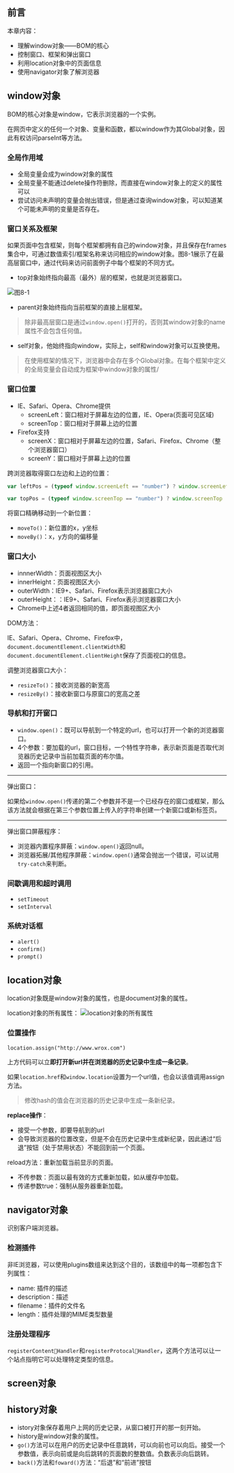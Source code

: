 ## 前言

本章内容：
- 理解window对象——BOM的核心
- 控制窗口、框架和弹出窗口
- 利用location对象中的页面信息
- 使用navigator对象了解浏览器

## window对象

BOM的核心对象是window，它表示浏览器的一个实例。

在网页中定义的任何一个对象、变量和函数，都以window作为其Global对象，因此有权访问parseInt等方法。

### 全局作用域

- 全局变量会成为window对象的属性
- 全局变量不能通过delete操作符删除，而直接在window对象上的定义的属性可以
- 尝试访问未声明的变量会抛出错误，但是通过查询window对象，可以知道某个可能未声明的变量是否存在。


### 窗口关系及框架

如果页面中包含框架，则每个框架都拥有自己的window对象，并且保存在frames集合中，可通过数值索引/框架名称来访问相应的window对象。图8-1展示了在最高层窗口中，通过代码来访问前面例子中每个框架的不同方式。

- top对象始终指向最高（最外）层的框架，也就是浏览器窗口。

![图8-1](img/8-1.png)

- parent对象始终指向当前框架的直接上层框架。
> 除非最高层窗口是通过`window.open()`打开的，否则其window对象的name属性不会包含任何值。

- self对象，他始终指向window，实际上，self和window对象可以互换使用。

> 在使用框架的情况下，浏览器中会存在多个Global对象。在每个框架中定义的全局变量会自动成为框架中window对象的属性/

### 窗口位置

- IE、Safari、Opera、Chrome提供
  - screenLeft：窗口相对于屏幕左边的位置，IE、Opera(页面可见区域)
  - screenTop：窗口相对于屏幕上边的位置
- Firefox支持
  - screenX：窗口相对于屏幕左边的位置，Safari、Firefox、Chrome（整个浏览器窗口）
  - screenY：窗口相对于屏幕上边的位置

跨浏览器取得窗口左边和上边的位置：

```javascript
var leftPos = (typeof window.screenLeft == "number") ? window.screenLeft : window.screenX;

var topPos = (typeof window.screenTop == "number") ? window.screenTop : window.screenY;
```

将窗口精确移动到一个新位置：
- `moveTo()`：新位置的x，y坐标
- `moveBy()`：x，y方向的偏移量

### 窗口大小

- innnerWidth：页面视图区大小
- innerHeight：页面视图区大小
- outerWidth：IE9+、Safari、Firefox表示浏览器窗口大小
- outerHeight：：IE9+、Safari、Firefox表示浏览器窗口大小
- Chrome中上述4者返回相同的值，即页面视图区大小

DOM方法：

IE、Safari、Opera、Chrome、Firefox中，`document.documentElement.clientWidth`和`document.documentElement.clientHeight`保存了页面视口的信息。

调整浏览器窗口大小：
- `resizeTo()`：接收浏览器的新宽高
- `resizeBy()`：接收新窗口与原窗口的宽高之差

### 导航和打开窗口

- `window.open()`：既可以导航到一个特定的url，也可以打开一个新的浏览器窗口。
- 4个参数：要加载的url，窗口目标，一个特性字符串，表示新页面是否取代浏览器历史记录中当前加载页面的布尔值。
- 返回一个指向新窗口的引用。

------------------------------------------------------------------

弹出窗口：

如果给`window.open()`传递的第二个参数并不是一个已经存在的窗口或框架，那么该方法就会根据在第三个参数位置上传入的字符串创建一个新窗口或新标签页。

------------------------------------------------------------------

弹出窗口屏蔽程序：
- 浏览器内置程序屏蔽：`window.open()`返回null。
- 浏览器拓展/其他程序屏蔽：`window.open()`通常会抛出一个错误，可以试用`try-catch`来判断。

### 间歇调用和超时调用

- `setTimeout`
- `setInterval`

### 系统对话框

- `alert()`
- `confirm()`
- `prompt()`

## location对象

location对象既是window对象的属性，也是document对象的属性。

location对象的所有属性：
![location对象的所有属性](img/table8-1.png)

### 位置操作

`location.assign("http://www.wrox.com")`

上方代码可以立**即打开新url并在浏览器的历史记录中生成一条记录**。

如果`location.href`和`window.location`设置为一个url值，也会以该值调用assign方法。

> 修改hash的值会在浏览器的历史记录中生成一条新纪录。

**replace操作**：
- 接受一个参数，即要导航到的url
- 会导致浏览器的位置改变，但是不会在历史记录中生成新纪录，因此通过“后退”按钮（处于禁用状态）不能回到前一个页面。

reload方法：重新加载当前显示的页面。
- 不传参数：页面以最有效的方式重新加载，如从缓存中加载。
- 传递参数true：强制从服务器重新加载。

## navigator对象

识别客户端浏览器。

### 检测插件

非IE浏览器，可以使用plugins数组来达到这个目的，该数组中的每一项都包含下列属性：
- name: 插件的描述
- description：描述
- filename：插件的文件名
- length：插件处理的MIME类型数量

### 注册处理程序

`registerContentHandler`和`registerProtocalHandler`，这两个方法可以让一个站点指明它可以处理特定类型的信息。

## screen对象

## history对象

- istory对象保存着用户上网的历史记录，从窗口被打开的那一刻开始。
- history是window对象的属性。
- `go()`方法可以在用户的历史记录中任意跳转，可以向前也可以向后。接受一个参数值，表示向前或是向后跳转的页面数的整数值。负数表示向后跳转。
- `back()`方法和`foward()`方法：“后退”和“前进”按钮